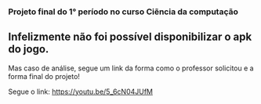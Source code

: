 ### Projeto final do 1° período no curso Ciẽncia da computação

## Infelizmente não foi possível disponibilizar o apk do jogo.

Mas caso de análise, segue um link da forma como o professor
solicitou e a forma final do projeto!

Segue o link:
https://youtu.be/5_6cN04JUfM
